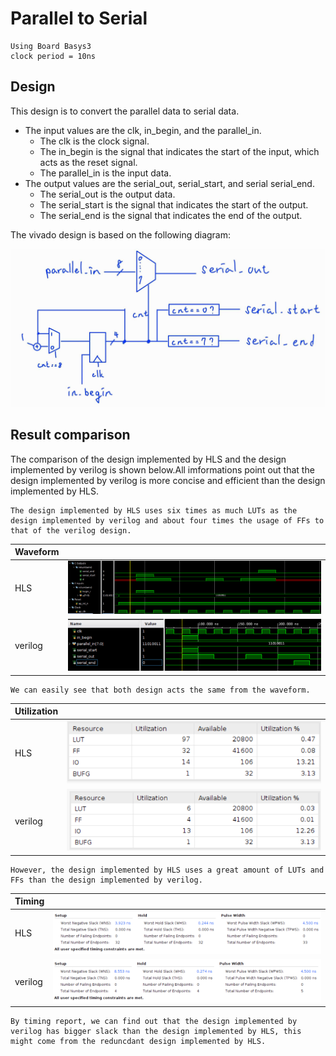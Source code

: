 # Parallel to Serial

    Using Board Basys3
    clock period = 10ns

## Design

This design is to convert the parallel data to serial data.

* The input values are the clk, in_begin, and the parallel_in.
  * The clk is the clock signal.
  * The in_begin  is the signal that indicates the start of the input, which acts as the reset signal.
  * The parallel_in is the input data.
* The output values are the serial_out, serial_start, and  serial serial_end.
  * The serial_out is the output data.
  * The serial_start is the signal that indicates the start of the output.
  * The serial_end is the signal that indicates the end of the output.

The vivado design is based on the following diagram:

![Alt text](image-6.png)

## Result comparison

The comparison of the design implemented by HLS and the design implemented by verilog is shown below.All imformations point out that the design implemented by verilog is more concise and efficient than the design implemented by HLS.

    The design implemented by HLS uses six times as much LUTs as the design implemented by verilog and about four times the usage of FFs to that of the verilog design.

|Waveform  |        |
|--------|--------|
|HLS     |![Alt text](image.png)|
|verilog |![Alt text](image-3.png)|

    We can easily see that both design acts the same from the waveform.

|Utilization|                        |
|--         |--                      |
|HLS        | ![Alt text](image-1.png)|
|verilog    | ![Alt text](image-5.png) |

    However, the design implemented by HLS uses a great amount of LUTs and FFs than the design implemented by verilog.

|Timing||
|--|--|
|HLS|![Alt text](image-2.png)|
|verilog|![Alt text](image-4.png)|
    By timing report, we can find out that the design implemented by verilog has bigger slack than the design implemented by HLS, this might come from the reduncdant design implemented by HLS.
